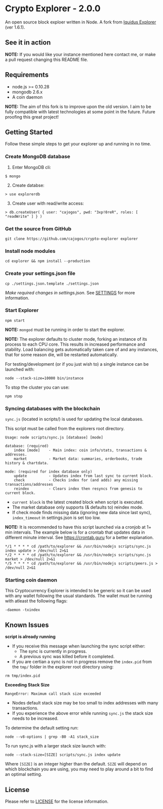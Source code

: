 # Crypto Explorer - 2.0.0

An open source block exploer written in Node. A fork from [Iquidus Explorer](https://github.com/iquidus/explorer) (ver 1.6.1).


## See it in action

**NOTE:** If you would like your instance mentioned here contact me, or make a pull request changing this README file.

## Requirements

*  node.js >= 0.10.28
*  mongodb 2.6.x
*  A coin daemon

**NOTE:** The aim of this fork is to improve upon the old version. I aim to be fully compatible with latest technologies at some point in the future. Future proofing this great project!

## Getting Started

Follow these simple steps to get your explorer up and running in no time.

### Create MongoDB database

1. Enter MongoDB cli:
```
$ mongo
```
2. Create databse:
```
> use explorerdb
```

3. Create user with read/write access:
```
> db.createUser( { user: "cajogos", pwd: "3xp!0reR", roles: [ "readWrite" ] } )
```

### Get the source from GitHub
```
git clone https://github.com/cajogos/crypto-explorer explorer
```

### Install node modules
```
cd explorer && npm install --production
```

### Create your settings.json file
```
cp ./settings.json.template ./settings.json
```
*Make required changes in settings.json*. See [SETTINGS](SETTINGS.md) for more information.

### Start Explorer
```
npm start
```

**NOTE:** `mongod` must be running in order to start the explorer.

**NOTE:** The explorer defaults to cluster mode, forking an instance of its process to each CPU core. This results in increased performance and stability. Load balancing gets automatically taken care of and any instances, that for some reason die, will be restarted automatically.

For testing/development (or if you just wish to) a single instance can be launched with:
```
node --stack-size=10000 bin/instance
```

To stop the cluster you can use:
```
npm stop
```

### Syncing databases with the blockchain

`sync.js` (located in scripts/) is used for updating the local databases.

This script must be called from the explorers root directory.

```
Usage: node scripts/sync.js [database] [mode]

database: (required)
    index [mode]    - Main index: coin info/stats, transactions & addresses.
    market          - Market data: summaries, orderbooks, trade history & chartdata.

mode: (required for index database only)
    update          - Updates index from last sync to current block.
    check           - Checks index for (and adds) any missing transactions/addresses
    reindex         - Clears index then resyncs from genesis to current block.
```
- `current block` is the latest created block when script is executed.
- The market database only supports (& defaults to) reindex mode.
- If check mode finds missing data (ignoring new data since last sync), `index_timeout` in settings.json is set too low.

**NOTE:** It is recommended to have this script launched via a cronjob at 1+ min intervals. The example below is for a crontab that updates data in different minute interval. See https://crontab.guru for a better explanation.
```
*/1 * * * * cd /path/to/explorer && /usr/bin/nodejs scripts/sync.js index update > /dev/null 2>&1
*/2 * * * * cd /path/to/explorer && /usr/bin/nodejs scripts/sync.js market > /dev/null 2>&1
*/5 * * * * cd /path/to/explorer && /usr/bin/nodejs scripts/peers.js > /dev/null 2>&1
```

### Starting coin daemon

This Cryptocurrency Explorer is intended to be generic so it can be used with any wallet following the usual standards. The wallet must be running with atleast the following flags:

```
-daemon -txindex
```

## Known Issues

**script is already running**
- If you receive this message when launching the sync script either:
  - The sync is currently in progress.
  - A previous sync was killed before it completed.
- If you are certian a sync is not in progress remove the `index.pid` from the `tmp/` folder in the explorer root directory using:
```
rm tmp/index.pid
```

**Exceeding Stack Size**
```
RangeError: Maximum call stack size exceeded
```
- Nodes default stack size may be too small to index addresses with many transactions.
- If you experience the above error while running `sync.js` the stack size needs to be increased.

To determine the default setting run:
```
node --v8-options | grep -B0 -A1 stack_size
```
To run sync.js with a larger stack size launch with:
```
node --stack-size=[SIZE] scripts/sync.js index update
```

Where `[SIZE]` is an integer higher than the default. `SIZE` will depend on which blockchain you are using, you may need to play around a bit to find an optimal setting.

## License

Please refer to [LICENSE](LICENSE) for the license information.